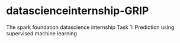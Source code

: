 # datascienceinternship-GRIP

The spark foundation datascience internship Task 1: Prediction using supervised machine learning
